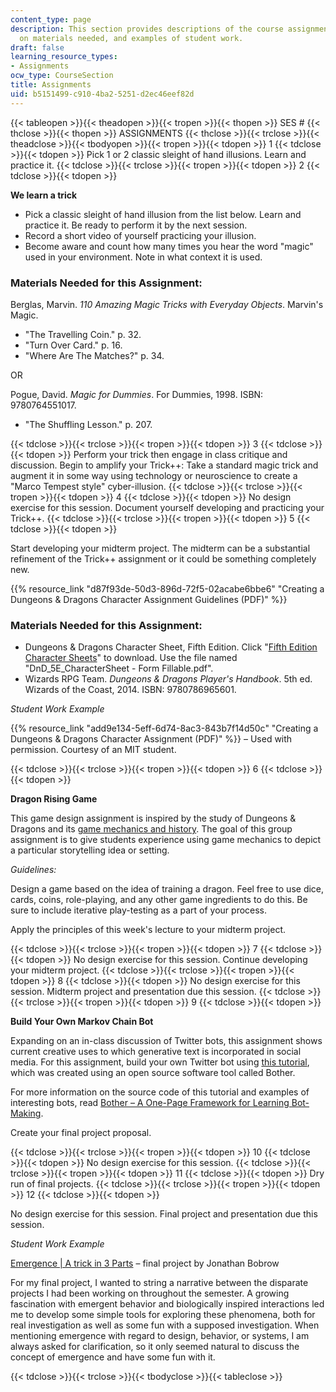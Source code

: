 ```yaml
---
content_type: page
description: This section provides descriptions of the course assignments, information
  on materials needed, and examples of student work.
draft: false
learning_resource_types:
- Assignments
ocw_type: CourseSection
title: Assignments
uid: b5151499-c910-4ba2-5251-d2ec46eef82d
---
```

{{< tableopen >}}{{< theadopen >}}{{< tropen >}}{{< thopen >}}
SES #
{{< thclose >}}{{< thopen >}}
ASSIGNMENTS
{{< thclose >}}{{< trclose >}}{{< theadclose >}}{{< tbodyopen >}}{{< tropen >}}{{< tdopen >}}
1
{{< tdclose >}}{{< tdopen >}}
Pick 1 or 2 classic sleight of hand illusions. Learn and practice it.
{{< tdclose >}}{{< trclose >}}{{< tropen >}}{{< tdopen >}}
2
{{< tdclose >}}{{< tdopen >}}

**We learn a trick**

- Pick a classic sleight of hand illusion from the list below. Learn and practice it. Be ready to perform it by the next session.
- Record a short video of yourself practicing your illusion.
- Become aware and count how many times you hear the word "magic" used in your environment. Note in what context it is used.

### Materials Needed for this Assignment:

Berglas, Marvin. *110 Amazing Magic Tricks with Everyday Objects*. Marvin's Magic.

- "The Travelling Coin." p. 32.
- "Turn Over Card." p. 16.
- "Where Are The Matches?" p. 34.

OR

Pogue, David. *Magic for Dummies*. For Dummies, 1998. ISBN: 9780764551017.

- "The Shuffling Lesson." p. 207.

{{< tdclose >}}{{< trclose >}}{{< tropen >}}{{< tdopen >}}
3
{{< tdclose >}}{{< tdopen >}}
Perform your trick then engage in class critique and discussion. Begin to amplify your Trick++: Take a standard magic trick and augment it in some way using technology or neuroscience to create a "Marco Tempest style" cyber-illusion.
{{< tdclose >}}{{< trclose >}}{{< tropen >}}{{< tdopen >}}
4
{{< tdclose >}}{{< tdopen >}}
No design exercise for this session. Document yourself developing and practicing your Trick++.
{{< tdclose >}}{{< trclose >}}{{< tropen >}}{{< tdopen >}}
5
{{< tdclose >}}{{< tdopen >}}

Start developing your midterm project. The midterm can be a substantial refinement of the Trick++ assignment or it could be something completely new.

{{% resource_link "d87f93de-50d3-896d-72f5-02acabe6bbe6" "Creating a Dungeons & Dragons Character Assignment Guidelines (PDF)" %}}

### Materials Needed for this Assignment:

- Dungeons & Dragons Character Sheet, Fifth Edition. Click "[Fifth Edition Character Sheets](https://dnd.wizards.com/articles/features/character_sheets)" to download. Use the file named "DnD\_5E\_CharacterSheet - Form Fillable.pdf".
- Wizards RPG Team. *Dungeons & Dragons Player's Handbook*. 5th ed. Wizards of the Coast, 2014. ISBN: 9780786965601.

*Student Work Example*

{{% resource_link "add9e134-5eff-6d74-8ac3-843b7f14d50c" "Creating a Dungeons & Dragons Character Assignment (PDF)" %}} – Used with permission. Courtesy of an MIT student.

{{< tdclose >}}{{< trclose >}}{{< tropen >}}{{< tdopen >}}
6
{{< tdclose >}}{{< tdopen >}}

**Dragon Rising Game** 

This game design assignment is inspired by the study of Dungeons & Dragons and its [game mechanics and history](https://speakerdeck.com/gregab/the-pre-history-of-d-and-d-play-simulation-and-storytelling-in-1500-years-of-war-games). The goal of this group assignment is to give students experience using game mechanics to depict a particular storytelling idea or setting.   
  
*Guidelines:* 

Design a game based on the idea of training a dragon. Feel free to use dice, cards, coins, role-playing, and any other game ingredients to do this. Be sure to include iterative play-testing as a part of your process.

Apply the principles of this week's lecture to your midterm project.

{{< tdclose >}}{{< trclose >}}{{< tropen >}}{{< tdopen >}}
7
{{< tdclose >}}{{< tdopen >}}
No design exercise for this session. Continue developing your midterm project.
{{< tdclose >}}{{< trclose >}}{{< tropen >}}{{< tdopen >}}
8
{{< tdclose >}}{{< tdopen >}}
No design exercise for this session. Midterm project and presentation due this session.
{{< tdclose >}}{{< trclose >}}{{< tropen >}}{{< tdopen >}}
9
{{< tdclose >}}{{< tdopen >}}

**Build Your Own Markov Chain Bot**

Expanding on an in-class discussion of Twitter bots, this assignment shows current creative uses to which generative text is incorporated in social media. For this assignment, build your own Twitter bot using [this tutorial](http://atduskgreg.github.io/bother/ide.html), which was created using an open source software tool called Bother.

For more information on the source code of this tutorial and examples of interesting bots, read [Bother – A One-Page Framework for Learning Bot-Making](https://github.com/atduskgreg/bother).

Create your final project proposal.

{{< tdclose >}}{{< trclose >}}{{< tropen >}}{{< tdopen >}}
10
{{< tdclose >}}{{< tdopen >}}
No design exercise for this session.
{{< tdclose >}}{{< trclose >}}{{< tropen >}}{{< tdopen >}}
11
{{< tdclose >}}{{< tdopen >}}
Dry run of final projects.
{{< tdclose >}}{{< trclose >}}{{< tropen >}}{{< tdopen >}}
12
{{< tdclose >}}{{< tdopen >}}

No design exercise for this session. Final project and presentation due this session.

*Student Work Example*

[Emergence | A trick in 3 Parts](http://magic.jonathanbobrow.com/?p=95) – final project by Jonathan Bobrow 

For my final project, I wanted to string a narrative between the disparate projects I had been working on throughout the semester. A growing fascination with emergent behavior and biologically inspired interactions led me to develop some simple tools for exploring these phenomena, both for real investigation as well as some fun with a supposed investigation. When mentioning emergence with regard to design, behavior, or systems, I am always asked for clarification, so it only seemed natural to discuss the concept of emergence and have some fun with it.

{{< tdclose >}}{{< trclose >}}{{< tbodyclose >}}{{< tableclose >}}